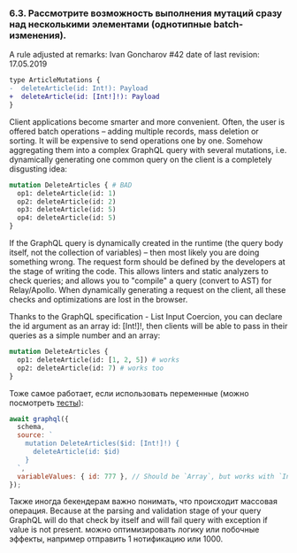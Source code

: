 ### <a name="rule-6.3"></a> 6.3. Рассмотрите возможность выполнения мутаций сразу над несколькими элементами (однотипные batch-изменения).

A rule adjusted at remarks: Ivan Goncharov #42 date of last revision: 17.05.2019

```diff
type ArticleMutations {
-  deleteArticle(id: Int!): Payload
+  deleteArticle(id: [Int!]!): Payload
}

```

Client applications become smarter and more convenient. Often, the user is offered batch operations – adding multiple records, mass deletion or sorting. It will be expensive to send operations one by one. Somehow aggregating them into a complex GraphQL query with several mutations, i.e. dynamically generating one common query on the client is a completely disgusting idea:

```graphql
mutation DeleteArticles { # BAD
  op1: deleteArticle(id: 1)
  op2: deleteArticle(id: 2)
  op3: deleteArticle(id: 5)
  op4: deleteArticle(id: 5)
}
```

If the GraphQL query is dynamically created in the runtime (the query body itself, not the collection of variables) – then most likely you are doing something wrong. The request form should be defined by the developers at the stage of writing the code. This allows linters and static analyzers to check queries; and allows you to "compile" a query (convert to AST) for Relay/Apollo. When dynamically generating a request on the client, all these checks and optimizations are lost in the browser.

Thanks to the GraphQL specification - List Input Coercion, you can declare the id argument as an array id: [Int!]!, then clients will be able to pass in their queries as a simple number and an array:

```graphql
mutation DeleteArticles {
  op1: deleteArticle(id: [1, 2, 5]) # works
  op2: deleteArticle(id: 7) # works too
}
```

Тоже самое работает, если использовать переменные (можно посмотреть [тесты](./__tests__/list-coercion-test.js)):

```js
await graphql({
  schema,
  source: `
    mutation DeleteArticles($id: [Int!]!) {
      deleteArticle(id: $id)
    }
  `,
  variableValues: { id: 777 }, // Should be `Array`, but works with `Int` too
});
```

Также иногда бекендерам важно понимать, что происходит массовая операция. Because at the parsing and validation stage of your query GraphQL will do that check by itself and will fail query with exception if value is not present. можно оптимизировать логику или побочные эффекты, например отправить 1 нотификацию или 1000.